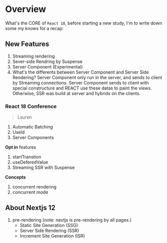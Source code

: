 # Overview

What's the CORE of `React 18`, before starting a new study, I'm to write down some my knows for a recap:

## New Features
1. Streaming rendering
2. Sever-side Rendring by Suspense
3. Server Component (Experimental)
4. What's the differents between Server Component and Server Side Rendering?
    Server Component only run in the server, and sends to client by Streaming connections. Server Component sends to client with special constructure and REACT use these datas to paint the views. Otherwise, SSR was build at server and hybrids on the clients. 

### React 18 Conference
> Lauren
1. Automatic Batching
2. UseId
3. Server Components

__Opt in__ features
1. startTranstion
2. useDeferedValue
3. Streaming SSR with Suspense

__Concepts__
1. concurrent rendering
2. concurrent mode

## About Nextjs 12
1. pre-rendering (note: nextjs is pre-rendering by all pages.)
    - Static Site Generation (SSG)
    - Server Side Rendering (SSR)
    - Increment Site Generation (ISR)
